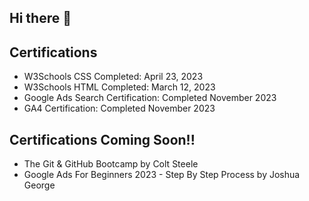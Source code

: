 ## Hi there 👋


## Certifications
- W3Schools CSS Completed: April 23, 2023
- W3Schools HTML Completed: March 12, 2023
- Google Ads Search Certification: Completed November 2023
- GA4 Certification: Completed November 2023
  
## Certifications Coming Soon!!
- The Git & GitHub Bootcamp by Colt Steele
- Google Ads For Beginners 2023 - Step By Step Process by Joshua George




